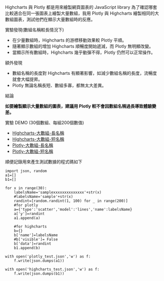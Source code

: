 <!--
.. title: Highcharts 與 Plotly 的性能比較
.. slug: Highcharts 與 Plotly 的性能比較
.. date: 2016-04-23 10:37:26 UTC+08:00
.. tags: Highcharts, Plotly
.. category:
.. link:
.. description:
.. type: text
-->

Highcharts 與 Plotly 都是用來繪製網頁圖表的 JavaScript library 為了確認哪套比較適合在同一張圖表上繪製大量數組，我用 Plotly 與 Highcharts 繪製相同的大數組圖表，測試他們在顯示大量數組時的反應。

實驗發現(數組名稱較長情況下)

 - 在少量數組時，Highcharts 的游標移動效果較 Plotly 平順。
 - 隨著顯示數組的增加 Highcharts 順暢度開始遞減，而 Plotly 無明顯改變。
 - 當顯示所有數組時，Highcharts 幾乎動彈不得，Plotly 仍然可以正常操作。

額外發現

 - 數組名稱的長度對 Highcharts 有顯著影響，如減少數組名稱的長度，流暢度就會大幅提昇。
 - Plotly 無論名稱長短、數組多寡，都無太大差異。

結論

**如要繪製顯示大量數組的圖表，建議用 Plotly 較不會因數組名稱過長導致體驗變差。**

實驗 DEMO (30個數組、每組200個數值)

 - [Highcharts-大數組-長名稱](/2016-04-23-highcharts-與-plotly-的性能比較/highcharts_test_long.html)
 - [Highcharts-大數組-短名稱](/2016-04-23-highcharts-與-plotly-的性能比較/highcharts_test_short.html)
 - [Plotly-大數組-長名稱](/2016-04-23-highcharts-與-plotly-的性能比較/plotly_test_long.html)
 - [Plotly-大數組-短名稱](/2016-04-23-highcharts-與-plotly-的性能比較/plotly_test_short.html)

順便記錄用來產生測試數據的程式碼如下

```
import json, random
a1=[]
b1=[]

for x in range(30):
    labelsName='samplexxxxxxxxxxxxxx'+str(x)
    #labelsName='sample'+str(x)
    randint=[random.randint(1, 100) for _ in range(200)]
    #for plotly
    a={'type':'scatter','model':'lines','name':labelsName}
    a['y']=randint
    a1.append(a)

    #for highcharts
    b={}
    b['name']=labelsName
    #b['visible']= False
    b['data']=randint
    b1.append(b)

with open('plotly_test.json','w') as f:
    f.write(json.dumps(a1))

with open('highcharts_test.json','w') as f:
    f.write(json.dumps(b1))
```
